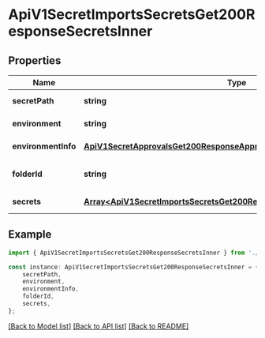 # ApiV1SecretImportsSecretsGet200ResponseSecretsInner


## Properties

Name | Type | Description | Notes
------------ | ------------- | ------------- | -------------
**secretPath** | **string** |  | [default to undefined]
**environment** | **string** |  | [default to undefined]
**environmentInfo** | [**ApiV1SecretApprovalsGet200ResponseApprovalsInnerEnvironment**](ApiV1SecretApprovalsGet200ResponseApprovalsInnerEnvironment.md) |  | [default to undefined]
**folderId** | **string** |  | [optional] [default to undefined]
**secrets** | [**Array&lt;ApiV1SecretImportsSecretsGet200ResponseSecretsInnerSecretsInner&gt;**](ApiV1SecretImportsSecretsGet200ResponseSecretsInnerSecretsInner.md) |  | [default to undefined]

## Example

```typescript
import { ApiV1SecretImportsSecretsGet200ResponseSecretsInner } from './api';

const instance: ApiV1SecretImportsSecretsGet200ResponseSecretsInner = {
    secretPath,
    environment,
    environmentInfo,
    folderId,
    secrets,
};
```

[[Back to Model list]](../README.md#documentation-for-models) [[Back to API list]](../README.md#documentation-for-api-endpoints) [[Back to README]](../README.md)
